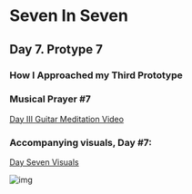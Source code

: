 # Seven In Seven 

## Day 7. Protype 7


### How I Approached my Third Prototype


### Musical Prayer #7

[Day III Guitar Meditation Video](. )

### Accompanying visuals, Day #7:

[Day Seven Visuals]( )


![img]() 


